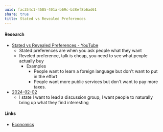 ```yaml
---
uuid: fac354c1-4585-401a-b69c-b38ef8b6ad61
share: true
title: Stated vs Revealed Preferences
---
```

#### Research

* [Stated vs Revealed Preferences - YouTube](https://www.youtube.com/watch?v=vyiE_desGKs)
	* Stated preferences are when you ask people what they want
	* Reveled preference, talk is cheap, you need to see what people actually buy
		* Examples
			* People want to learn a foreign language but don't want to put in the effort
			* People want more public services but don't want to pay more taxes.
* [2024-02-02](../2024-02-02)
	* I state I want to lead a discussion group, I want people to naturally bring up what they find interesting

#### Links

* [Economics](../08698f06-5b23-4072-97e5-86acad2031c0)